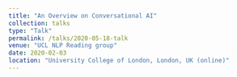 ```yaml
---
title: "An Overview on Conversational AI"
collection: talks
type: "Talk"
permalink: /talks/2020-05-18-talk
venue: "UCL NLP Reading group"
date: 2020-02-03
location: "University College of London, London, UK (online)"
---
```

